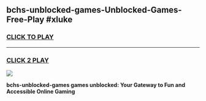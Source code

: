 
## bchs-unblocked-games-Unblocked-Games-Free-Play #xluke
<h3>
<a href="https://us.freeplayer.one?title=bchs-unblocked-games&ref=9M">CLICK TO PLAY</a></h3>
<hr>

<h3>
<a href="https://us.freeplayer.one?title=bchs-unblocked-games&ref=9M">CLICK 2 PLAY</a>
  
</h3>

<a href="https://us.freeplayer.one?title=bchs-unblocked-games&ref=9M"><img src="https://clearcache.store/games.png"></a>


**bchs-unblocked-games games unblocked: Your Gateway to Fun and Accessible Online Gaming**
